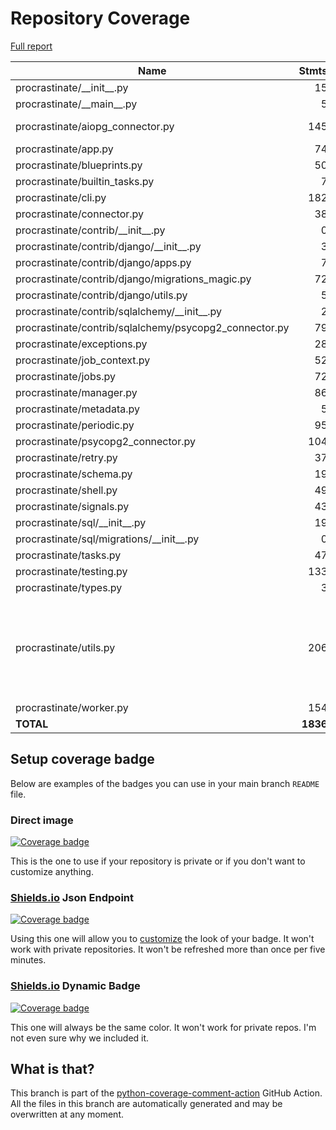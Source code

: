 # Repository Coverage

[Full report](https://htmlpreview.github.io/?https://github.com/procrastinate-org/procrastinate/blob/python-coverage-comment-action-data/htmlcov/index.html)

| Name                                                    |    Stmts |     Miss |   Branch |   BrPart |   Cover |   Missing |
|-------------------------------------------------------- | -------: | -------: | -------: | -------: | ------: | --------: |
| procrastinate/\_\_init\_\_.py                           |       15 |        0 |        0 |        0 |    100% |           |
| procrastinate/\_\_main\_\_.py                           |        5 |        0 |        2 |        0 |    100% |           |
| procrastinate/aiopg\_connector.py                       |      145 |        0 |       90 |        1 |     99% |  309->308 |
| procrastinate/app.py                                    |       74 |        0 |        8 |        0 |    100% |           |
| procrastinate/blueprints.py                             |       50 |        0 |       14 |        0 |    100% |           |
| procrastinate/builtin\_tasks.py                         |        7 |        0 |        2 |        0 |    100% |           |
| procrastinate/cli.py                                    |      182 |        1 |      137 |        1 |     99% |        13 |
| procrastinate/connector.py                              |       38 |        0 |        2 |        0 |    100% |           |
| procrastinate/contrib/\_\_init\_\_.py                   |        0 |        0 |        0 |        0 |    100% |           |
| procrastinate/contrib/django/\_\_init\_\_.py            |        3 |        0 |        0 |        0 |    100% |           |
| procrastinate/contrib/django/apps.py                    |        7 |        0 |        0 |        0 |    100% |           |
| procrastinate/contrib/django/migrations\_magic.py       |       72 |        0 |       29 |        0 |    100% |           |
| procrastinate/contrib/django/utils.py                   |        5 |        0 |        0 |        0 |    100% |           |
| procrastinate/contrib/sqlalchemy/\_\_init\_\_.py        |        2 |        0 |        0 |        0 |    100% |           |
| procrastinate/contrib/sqlalchemy/psycopg2\_connector.py |       79 |        0 |       50 |        0 |    100% |           |
| procrastinate/exceptions.py                             |       28 |        0 |        2 |        0 |    100% |           |
| procrastinate/job\_context.py                           |       52 |        0 |       20 |        0 |    100% |           |
| procrastinate/jobs.py                                   |       72 |        0 |       12 |        0 |    100% |           |
| procrastinate/manager.py                                |       86 |        0 |       22 |        0 |    100% |           |
| procrastinate/metadata.py                               |        5 |        0 |        0 |        0 |    100% |           |
| procrastinate/periodic.py                               |       95 |        1 |       26 |        1 |     98% |        23 |
| procrastinate/psycopg2\_connector.py                    |      104 |        0 |       64 |        0 |    100% |           |
| procrastinate/retry.py                                  |       37 |        0 |       14 |        0 |    100% |           |
| procrastinate/schema.py                                 |       19 |        0 |        4 |        0 |    100% |           |
| procrastinate/shell.py                                  |       49 |        0 |       14 |        0 |    100% |           |
| procrastinate/signals.py                                |       43 |        0 |       10 |        0 |    100% |           |
| procrastinate/sql/\_\_init\_\_.py                       |       19 |        0 |        0 |        0 |    100% |           |
| procrastinate/sql/migrations/\_\_init\_\_.py            |        0 |        0 |        0 |        0 |    100% |           |
| procrastinate/tasks.py                                  |       47 |        0 |       12 |        0 |    100% |           |
| procrastinate/testing.py                                |      133 |        0 |       63 |        0 |    100% |           |
| procrastinate/types.py                                  |        3 |        0 |        0 |        0 |    100% |           |
| procrastinate/utils.py                                  |      206 |        4 |       80 |        4 |     96% |353-354, 419->410, 436->428, 454-455 |
| procrastinate/worker.py                                 |      154 |        0 |       40 |        0 |    100% |           |
|                                               **TOTAL** | **1836** |    **6** |  **717** |    **7** | **99%** |           |


## Setup coverage badge

Below are examples of the badges you can use in your main branch `README` file.

### Direct image

[![Coverage badge](https://raw.githubusercontent.com/procrastinate-org/procrastinate/python-coverage-comment-action-data/badge.svg)](https://htmlpreview.github.io/?https://github.com/procrastinate-org/procrastinate/blob/python-coverage-comment-action-data/htmlcov/index.html)

This is the one to use if your repository is private or if you don't want to customize anything.

### [Shields.io](https://shields.io) Json Endpoint

[![Coverage badge](https://img.shields.io/endpoint?url=https://raw.githubusercontent.com/procrastinate-org/procrastinate/python-coverage-comment-action-data/endpoint.json)](https://htmlpreview.github.io/?https://github.com/procrastinate-org/procrastinate/blob/python-coverage-comment-action-data/htmlcov/index.html)

Using this one will allow you to [customize](https://shields.io/endpoint) the look of your badge.
It won't work with private repositories. It won't be refreshed more than once per five minutes.

### [Shields.io](https://shields.io) Dynamic Badge

[![Coverage badge](https://img.shields.io/badge/dynamic/json?color=brightgreen&label=coverage&query=%24.message&url=https%3A%2F%2Fraw.githubusercontent.com%2Fprocrastinate-org%2Fprocrastinate%2Fpython-coverage-comment-action-data%2Fendpoint.json)](https://htmlpreview.github.io/?https://github.com/procrastinate-org/procrastinate/blob/python-coverage-comment-action-data/htmlcov/index.html)

This one will always be the same color. It won't work for private repos. I'm not even sure why we included it.

## What is that?

This branch is part of the
[python-coverage-comment-action](https://github.com/marketplace/actions/python-coverage-comment)
GitHub Action. All the files in this branch are automatically generated and may be
overwritten at any moment.